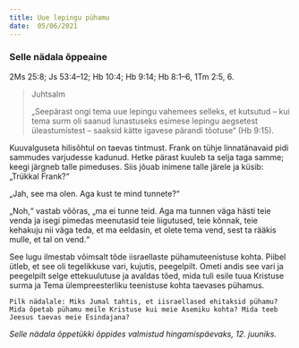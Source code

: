 ```yaml
---
title: Uue lepingu pühamu  
date:  05/06/2021  
---
```


### Selle nädala õppeaine
2Ms 25:8; Js 53:4–12; Hb 10:4; Hb 9:14; Hb 8:1–6, 1Tm 2:5, 6.

> <p>Juhtsalm</p>
> „Seepärast ongi tema uue lepingu vahemees selleks, et kutsutud – kui tema surm oli saanud lunastuseks esimese lepingu aegsetest üleastumistest – saaksid kätte igavese pärandi tõotuse“ (Hb 9:15).

Kuuvalguseta hilisõhtul on taevas tintmust. Frank on tühje linnatänavaid pidi sammudes varjudesse kadunud. Hetke pärast kuuleb ta selja taga samme; keegi järgneb talle pimeduses. Siis jõuab inimene talle järele ja küsib: „Trükkal Frank?“

„Jah, see ma olen. Aga kust te mind tunnete?“

„Noh,“ vastab võõras, „ma ei tunne teid. Aga ma tunnen väga hästi teie venda ja isegi pimedas meenutasid teie liigutused, teie kõnnak, teie kehakuju nii väga teda, et ma eeldasin, et olete tema vend, sest ta rääkis mulle, et tal on vend.“

See lugu ilmestab võimsalt tõde iisraellaste pühamuteenistuse kohta. Piibel ütleb, et see oli tegelikkuse vari, kujutis, peegelpilt. Ometi andis see vari ja peegelpilt selge ettekuulutuse ja avaldas tõed, mida tuli esile tuua Kristuse surma ja Tema ülempreesterliku teenistuse kohta taevases pühamus.

`Pilk nädalale: Miks Jumal tahtis, et iisraellased ehitaksid pühamu? Mida õpetab pühamu meile Kristuse kui meie Asemiku kohta? Mida teeb Jeesus taevas meie Esindajana?`

_Selle nädala õppetükki õppides valmistud hingamispäevaks, 12. juuniks._